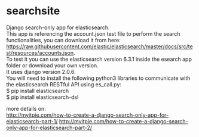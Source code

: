 # searchsite  
Django search-only app for elasticsearch.  
This app is referencing the account.json test file to perform the search functionalities, you can download it from here:  
https://raw.githubusercontent.com/elastic/elasticsearch/master/docs/src/test/resources/accounts.json.  
To test it you can use the elasticsearch version 6.3.1 inside the esearch app folder or download your own version.  
It uses django version 2.0.6.  
You will need to install the following python3 libraries to communicate with the elasticsearch RESTful API using es_call.py:    
$ pip install elasticsearch  
$ pip install elasticsearch-dsl  

more details on:  
http://myitpie.com/how-to-create-a-django-search-only-app-for-elasticsearch-part-1/ 
http://myitpie.com/how-to-create-a-django-search-only-app-for-elasticsearch-part-2/ 
